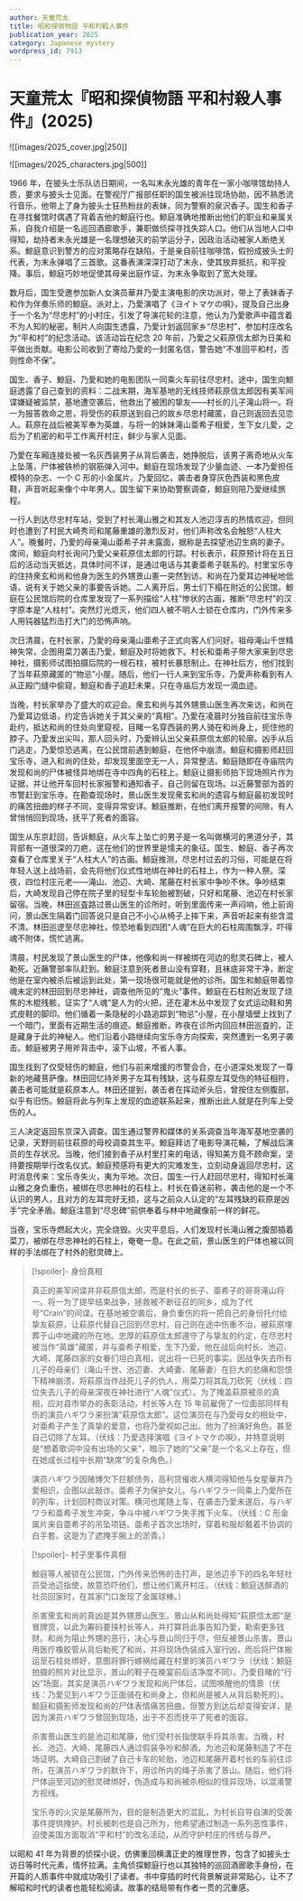 ```yaml
---
author: 天童荒太
title: 昭和探偵物語 平和村殺人事件
publication_year: 2025
category: Japanese mystery
wordpress_id: 7913
---
```


# 天童荒太『昭和探偵物語 平和村殺人事件』(2025)

![[images/2025_cover.jpg|250]]

![[images/2025_characters.jpg|500]]

1966 年，在披头士乐队访日期间，一名叫末永光雄的青年在一家小咖啡馆劫持人质，要求与披头士见面。在警视厅广报部任职的国生被派往现场协助，因不熟悉流行音乐，他带上了身为披头士狂热粉丝的表妹，同为警察的泉沢香子。国生和香子在寻找餐馆时偶遇了背着吉他的鯨庭行也。鯨庭准确地推断出他们的职业和亲属关系，自我介绍是一名巡回酒廊歌手，兼职做侦探寻找失踪人口。他们从当地人口中得知，劫持者末永光雄是一名理想破灭的前学运分子，因政治活动被家人断绝关系。鯨庭意识到警方的应对策略存在缺陷，于是亲自前往咖啡馆，假扮成披头士的代表，为末永弹唱了三首歌。这番表演深深打动了末永，使其放弃抵抗，和平投降。事后，鯨庭巧妙地促使其母亲出庭作证，为末永争取到了宽大处理。

数月后，国生受邀参加新人女演员華井乃愛主演电影的庆功派对，带上了表妹香子和作为伴奏乐师的鯨庭。派对上，乃愛演唱了《ヨイトマケの唄》，提及自己出身于一个名为“尽忠村”的小村庄，引发了导演花轮的注意，他认为乃愛歌声中蕴含着不为人知的秘密。制片人向国生透露，乃愛计划返回家乡“尽忠村”，参加村庄改名为“平和村”的纪念活动。该活动旨在纪念 20 年前，乃愛之父萩原信太郎为日美和平做出贡献。电影公司收到了寄给乃愛的一封匿名信，警告她“不准回平和村，否则性命不保”。

国生、香子、鯨庭、乃愛和她的电影团队一同乘火车前往尽忠村。途中，国生向鯨庭透露了自己查到的资料：二战末期，海军基地的无线技师萩原信太郎因有美军间谍嫌疑被监禁，基地遭空袭后，他救出了被困的挚友——村长的儿子滝山将一。将一为报答救命之恩，将受伤的萩原送到自己的故乡尽忠村藏匿，自己则返回去见恋人。萩原在战后被美军奉为英雄，与将一的妹妹滝山亜希子相爱，生下女儿愛，之后为了机密的和平工作离开村庄，鲜少与家人见面。

乃愛在车厢连接处被一名灰西装男子从背后袭击，她挣脱后，该男子离奇地从火车上坠落，尸体被铁桥的钢筋弹入河中。鯨庭在现场发现了少量血迹、一本乃愛担任模特的杂志、一个 C 形的小金属片。乃愛回忆，袭击者身穿灰色西装和黑色皮鞋，声音听起来像个中年男人。国生留下来协助警察调查，鯨庭则陪乃愛继续旅程。

一行人到达尽忠村车站，受到了村长滝山雅之和其友人池辺淳吉的热情欢迎，但同时也遭到了村民大崎秀司和尾藤重雄的激烈反对，他们声称改名会触怒“人柱大人”。晚餐时，乃愛的母亲滝山亜希子并未露面，据称是去探望池辺生病的妻子。席间，鯨庭向村长询问乃愛父亲萩原信太郎的行踪。村长表示，萩原预计将在五日后的活动当天抵达，具体时间不详，是通过电话与其妻亜希子联系的。村里宝乐寺的住持衆玄和尚和他身为医生的外甥景山憲一突然到访。和尚在乃愛耳边神秘地低语，说有关于她父亲的事要告诉她。二人离开后，男士们下榻在附近的公民馆。鯨庭在公民馆后院的仓库里发现了一系列描绘“人柱”惨状的古画，推断“尽忠村”的汉字原本是“人柱村”。突然灯光熄灭，他们四人被不明人士锁在仓库内，门外传来多人用钝器猛烈击打大门的恐怖声响。

次日清晨，在村长家，乃愛的母亲滝山亜希子正式向客人们问好。祖母滝山千世精神失常，企图用菜刀袭击乃愛，鯨庭及时将她救下。村长和亜希子带大家来到尽忠神社，摄影师试图拍摄后院的一根石柱，被村长暴怒制止。在神社后方，他们找到了当年萩原藏匿的“物忌”小屋。随后，他们一行人来到宝乐寺，乃愛声称看到有人从正殿门缝中偷窥，鯨庭和香子追赶未果，只在寺庙后方发现一滴血迹。

当晚，村长家举办了盛大的欢迎会。衆玄和尚与其外甥景山医生再次来访，和尚在乃愛耳边低语，约定告诉她关于其父亲的“真相”。乃愛在凌晨时分独自前往宝乐寺赴约，抵达和尚的住处向里窥视，目睹一名穿西装的男人骑在和尚身上，扼住他的脖子。乃愛发出尖叫，那人回头时，乃愛辨认出父亲萩原信太郎的轮廓。凶手从后门逃走，乃愛惊恐逃离，在公民馆前遇到鯨庭，在他怀中崩溃。鯨庭和摄影师赶回宝乐寺，进入和尚的住处，却发现里面空无一人，异常整洁。鯨庭随即在寺庙院内发现和尚的尸体被怪异地绑在寺中四角的石柱上。鯨庭让摄影师拍下现场照片作为证据，并让他开车回村长家报警和通知香子，自己则留在现场。以近藤警部为首的市警赶到宝乐寺。在勘查现场时，景山医生发现衆玄和尚的遗容与鯨庭最初发现时的痛苦扭曲的样子不同，变得异常安详。鯨庭推断，在他们离开报警的间隙，有人曾悄悄回到现场，抚平了死者的面容。

国生从东京赶回，告诉鯨庭，从火车上坠亡的男子是一名叫做横河的黑道分子，其背部有一道很深的刀疤，这在他们的世界里是懦夫的象征。国生、鯨庭、香子再次查看了仓库里关于“人柱大人”的古画。鯨庭推测，尽忠村过去的习俗，可能是在将年轻人送上战场前，会先将他们仪式性地绑在神社的石柱上，作为一种人祭。深夜，四位村庄元老——滝山、池辺、大崎、尾藤在村长家中争吵不休。争吵结束后，大崎发现自己停在院子里的轻型卡车轮胎被割破，只好和尾藤、池辺在村长家留宿。当晚，林田巡査路过景山医生的诊所时，听到里面传来一声闷响，他上前询问，景山医生隔着门回答说只是自己不小心从椅子上摔下来，声音听起来有些含混不清。林田巡逻至尽忠神社，惊恐地看到四团“人魂”在巨大的石柱周围飘浮，吓得魂不附体，慌忙逃离。

清晨，村民发现了景山医生的尸体，他像和尚一样被绑在河边的慰灵石碑上，被人勒死。近藤警部率队赶到。鯨庭注意到死者景山没有穿鞋，且袜底非常干净，断定他是在室内被杀后被运到此处，第一现场很可能就是他的诊所。国生和鯨庭带着惊魂未定的林田回到尽忠神社，调查他所见的“鬼火”事件。鯨庭在石柱附近发现了烧焦的木棍残骸，证实了“人魂”是人为的火把，还在灌木丛中发现了女式运动鞋和男式皮鞋的脚印。他们循着一条隐秘的小路追踪到“物忌”小屋，在小屋墙壁上找到了一个暗门，里面有近期生活的痕迹。鯨庭推断，昨夜在诊所内回应林田巡査的，正是藏身于此的神秘人。他们沿着小路继续向宝乐寺方向探索，突然遭到一名男子袭击。鯨庭被男子用斧背击中，滚下山坡，不省人事。

国生找到了仅受轻伤的鯨庭，他们与前来增援的市警会合，在小道深处发现了一尊新的地藏菩萨像。林田回忆持斧男子左耳有残缺，这与萩原左耳受伤的特征相符，袭击者可能就是萩原本人。林田还提到，袭击者在挥动斧头后，曾按住左侧腹部，似乎有旧伤。鲸庭将此与列车上发现的血迹联系起来，推断出此人就是在列车上受伤的人。

三人决定返回东京深入调查。国生通过警界和媒体的关系调查当年海军基地空袭的记录，天野则前往萩原的母校调查其生平。鯨庭拜访了电影导演花輪，了解战后演员的生存状况。当晚，他们接到香子从村里打来的电话，得知美方竟不顾命案，坚持要按期举行改名仪式。鯨庭预感将有更大的灾难发生，立刻动身返回尽忠村，这时消息传来：宝乐寺失火，夷为平地。次日，国生一行人赶回尽忠村，得知村长滝山雅之身负重伤，被绑在尽忠神社的石柱上。村长在昏迷前称，袭击他的是一个不认识的男人，且对方的左耳完好无损，这与之前众人认定的“左耳残缺的萩原是凶手”完全矛盾。鯨庭注意到“尽忠碑”前供奉着与林中地藏像前一样的鲜花。

当夜，宝乐寺燃起大火，完全烧毁。火灾平息后，人们发现村长滝山雅之腹部插着菜刀，被绑在尽忠神社的石柱上，奄奄一息。在此之前，景山医生的尸体也被以同样的手法绑在了村外的慰灵碑上。

> [!spoiler]- 身份真相
> 
> 真正的美军间谍并非萩原信太郎，而是村长的长子、亜希子的哥哥滝山将一。将一为了提早结束战争，拯救被不断征召的同乡，成为了代号“Crain”的间谍。在基地被空袭后，身负重伤的将一把自己的身份托付给挚友萩原，让萩原代替自己回到尽忠村，自己则在途中伤重不治，被萩原埋葬于山中地藏的所在地。忠厚的萩原信太郎遵守了与挚友的约定，在尽忠村被当作“英雄”藏匿，并与亜希子相爱，生下乃愛。他在战后向村长、池辺、大崎、尾藤四家的女眷们坦白真相，说出将一已死的事实。因战争失去所有儿子的母亲们（滝山千世、池辺妻、大崎妻、尾藤妻）在巨大的悲痛和怨恨下精神崩溃，将萩原当作战死儿子的仇人，用菜刀将其乱刀砍死（伏线：四位失去儿子的母亲深夜在神社进行“人魂”仪式）。为了掩盖萩原被杀的真相，应对县市举办的表彰活动，村长等人在 15 年前雇佣了一位面部同样有伤的演员ハギワラ来扮演“萩原信太郎”。这位演员在与乃愛母女的相处中，对亜希子产生了真挚的爱意，也将乃愛视如己出。他为了扮演好角色，甚至自己切除了左耳。（伏线：乃愛选择演唱《ヨイトマケの唄》，并特意说明是“想着歌词中没有出场的父亲”，暗示了她的“父亲”是一个名义上存在，但在她成长过程中长期“缺席”的复杂角色。）
> 
> 演员ハギワラ因赌博欠下巨额债务，高利贷催收人横河得知他与女星華井乃愛相识，企图以此敲诈。亜希子为保护女儿，与ハギワラ一同乘上乃愛所在的列车，计划回村商议对策。横河也尾随上车，在袭击乃愛未遂后，与ハギワラ和亜希子发生冲突，争斗中被ハギワラ失手推下火车。（伏线：C 形金属片来自亜希子的吊坠项链。亜希子首次出场时，穿着和服却戴着不协调的白手套。这是为了遮掩手腕上的淤青。）

> [!spoiler]- 村子里事件真相
> 
> 鯨庭等人被锁在公民馆，门外传来恐怖的击打声，是池辺手下的四名年轻社员受池辺指使，故意恐吓他们，想让他们离开村庄。（伏线：鯨庭送醉酒的社员回家时，在其家门口发现了金属球棒。）
> 
> 杀害衆玄和尚的真凶是其外甥景山医生。景山从和尚处得知“萩原信太郎”是冒牌货，以此为筹码要挟村长等人，并打算将此事告知乃愛，勒索更多钱财。和尚为阻止外甥的恶行，决心与景山同归于尽，但反被景山杀害。景山用医疗橡胶管从背后勒死了和尚，并将现场伪装成入室行凶，而后将尸体搬运至石柱处绑好，意图将罪行嫁祸给藏在村里的演员ハギワラ（伏线：鯨庭拍摄的照片对比显示，景山的鞋子在晚宴前后洁净度不同）。乃愛目睹的“行凶”场面，其实是演员ハギワラ发现和尚尸体后，试图唤醒他的情景（伏线：乃愛见到ハギワラ正面骑在和尚身上，但和尚是被人从背后勒死的）。鯨庭和摄影师发现和尚的尸体表情痛苦扭曲，但警方到达后却变得安详，是因为演员ハギワラ曾回到现场，出于不忍而抚平了死者的面容。
> 
> 杀害景山医生的是池辺和尾藤，他们受村长指使联手将其杀害。当晚，村长、池辺、大崎、尾藤四人通过假装争吵和醉酒，为池辺和尾藤制造了不在场证明。大崎自己割破了自己卡车的轮胎，池辺和尾藤开着村长的车前往诊所，在演员ハギワラ的默许下，用诊所内的绳子杀害了景山。随后，他们将尸体运至河边的慰灵碑绑好，伪造成与和尚被杀相似的怪异现场，以混淆警方视线。
> 
> 宝乐寺的火灾是尾藤所为，目的是制造更大的混乱，为村长自导自演的受袭事件提供掩护。村长被刺也是自己所为，他希望通过制造一系列恶性事件，迫使美国方面取消“平和村”的改名活动，从而守护村庄的传统与尊严。

以昭和 41 年为背景的侦探小说，仿佛重回横溝正史的推理世界，包含了如披头士访日等时代元素，情怀拉满。主角侦探鯨庭行也以其独特的巡回酒廊歌手身份，在开篇的人质事件中就成功吸引了读者。书中穿插的时代背景解说非常贴心，让不了解昭和时代的读者也能轻松阅读。故事的结局带有作者一贯的沉重感。
